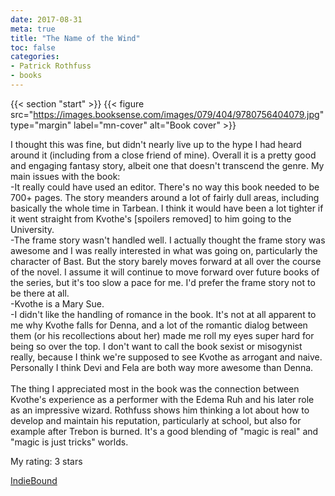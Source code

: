 ```yaml
---
date: 2017-08-31
meta: true
title: "The Name of the Wind"
toc: false
categories:
- Patrick Rothfuss
- books
---
```


{{< section "start" >}}
{{< figure src="https://images.booksense.com/images/079/404/9780756404079.jpg" type="margin" label="mn-cover" alt="Book cover" >}}

I thought this was fine, but didn't nearly live up to the hype I had heard around it (including from a close friend of mine). Overall it is a pretty good and engaging fantasy story, albeit one that doesn't transcend the genre. My main issues with the book:<br />-It really could have used an editor. There's no way this book needed to be 700+ pages. The story meanders around a lot of fairly dull areas, including basically the whole time in Tarbean. I think it would have been a lot tighter if it went straight from Kvothe's [spoilers removed] to him going to the University.<br />-The frame story wasn't handled well. I actually thought the frame story was awesome and I was really interested in what was going on, particularly the character of Bast. But the story barely moves forward at all over the course of the novel. I assume it will continue to move forward over future books of the series, but it's too slow a pace for me. I'd prefer the frame story not to be there at all.<br />-Kvothe is a Mary Sue. <br />-I didn't like the handling of romance in the book. It's not at all apparent to me why Kvothe falls for Denna, and a lot of the romantic dialog between them (or his recollections about her) made me roll my eyes super hard for being so over the top. I don't want to call the book sexist or misogynist really, because I think we're supposed to see Kvothe as arrogant and naive. Personally I think Devi and Fela are both way more awesome than Denna.<br /><br />The thing I appreciated most in the book was the connection between Kvothe's experience as a performer with the Edema Ruh and his later role as an impressive wizard. Rothfuss shows him thinking a lot about how to develop and maintain his reputation, particularly at school, but also for example after Trebon is burned. It's a good blending of "magic is real" and "magic is just tricks" worlds. 

My rating: 3 stars  

[IndieBound](https://www.indiebound.org/book/9780756404079)
